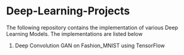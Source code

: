 # Deep-Learning-Projects

The following repository contains the implementation of various Deep Learning Models.
The implementations are listed below

1. Deep Convolution GAN on Fashion_MNIST using TensorFlow
